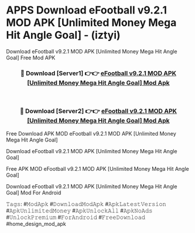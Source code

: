 # APPS Download eFootball v9.2.1 MOD APK [Unlimited Money Mega Hit Angle Goal] - (iztyi)
Download eFootball v9.2.1 MOD APK [Unlimited Money Mega Hit Angle Goal] Free Mod APK

<div align="center">
<h3>🔴 Download [Server1] 👉👉 <a href="https://apk-comot.site?title=eFootball_v9.2.1_MOD_APK_[Unlimited_Money_Mega_Hit_Angle_Goal]">eFootball v9.2.1 MOD APK [Unlimited Money Mega Hit Angle Goal] Mod Apk</a></h3><br>

<h3>🔴 Download [Server2] 👉👉 <a href="https://apk-comot.site?title=eFootball_v9.2.1_MOD_APK_[Unlimited_Money_Mega_Hit_Angle_Goal]">eFootball v9.2.1 MOD APK [Unlimited Money Mega Hit Angle Goal] Mod Apk</a></h3>
</div>


Free Download APK MOD eFootball v9.2.1 MOD APK [Unlimited Money Mega Hit Angle Goal]

Download eFootball v9.2.1 MOD APK [Unlimited Money Mega Hit Angle Goal] 

Free APK MOD eFootball v9.2.1 MOD APK [Unlimited Money Mega Hit Angle Goal] 

Download eFootball v9.2.1 MOD APK [Unlimited Money Mega Hit Angle Goal] Mod For Android

𝚃𝚊𝚐𝚜: #𝙼𝚘𝚍𝙰𝚙𝚔 #𝙳𝚘𝚠𝚗𝚕𝚘𝚊𝚍𝙼𝚘𝚍𝙰𝚙𝚔 #𝙰𝚙𝚔𝙻𝚊𝚝𝚎𝚜𝚝𝚅𝚎𝚛𝚜𝚒𝚘𝚗 #𝙰𝚙𝚔𝚄𝚗𝚕𝚒𝚖𝚒𝚝𝚎𝚍𝙼𝚘𝚗𝚎𝚢 #𝙰𝚙𝚔𝚄𝚗𝚕𝚘𝚌𝚔𝙰𝚕𝚕 #𝙰𝚙𝚔𝙽𝚘𝙰𝚍𝚜 #𝚄𝚗𝚕𝚘𝚌𝚔𝙿𝚛𝚎𝚖𝚒𝚞𝚖 #𝙵𝚘𝚛𝙰𝚗𝚍𝚛𝚘𝚒𝚍 #𝙵𝚛𝚎𝚎𝙳𝚘𝚠𝚗𝚕𝚘𝚊𝚍 #home_design_mod_apk